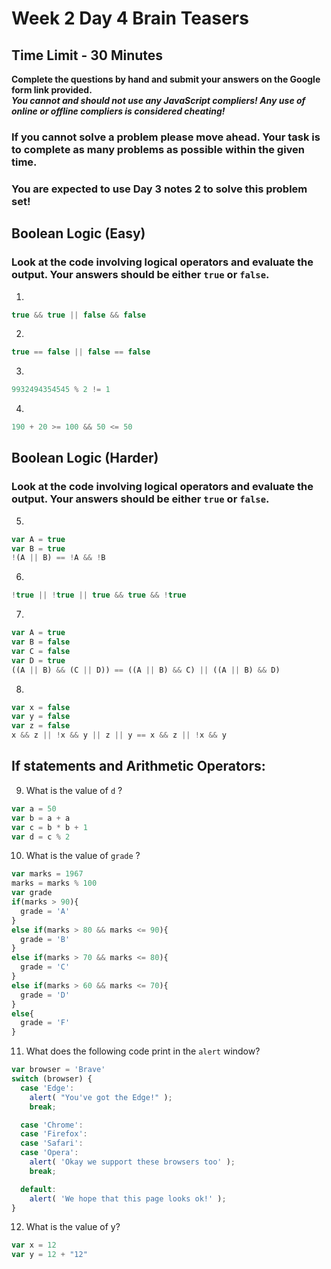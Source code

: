 # Week 2 Day 4 Brain Teasers 
## Time Limit - 30 Minutes
**Complete the questions by hand and submit your answers on the Google form link provided.**  
***You cannot and should not use any JavaScript compliers! Any use of online or offline compliers is considered cheating!***

### If you cannot solve a problem please move ahead. Your task is to complete as many problems as possible within the given time. 

### You are expected to use Day 3 notes 2 to solve this problem set!

## Boolean Logic (Easy)
### Look at the code involving logical operators and evaluate the output. Your answers should be either `true` or `false`.
1. 
```javascript
true && true || false && false
```
2. 
```javascript
true == false || false == false
```
3. 
```javascript
9932494354545 % 2 != 1 
```
4. 
```javascript
190 + 20 >= 100 && 50 <= 50
```

## Boolean Logic (Harder)
### Look at the code involving logical operators and evaluate the output. Your answers should be either `true` or `false`.
5. 
```javascript
var A = true
var B = true 
!(A || B) == !A && !B
```
6. 
```javascript
!true || !true || true && true && !true
```
7.
```javascript
var A = true 
var B = false
var C = false 
var D = true
((A || B) && (C || D)) == ((A || B) && C) || ((A || B) && D)
```
8. 
```javascript
var x = false
var y = false 
var z = false
x && z || !x && y || z || y == x && z || !x && y
```

## If statements and Arithmetic Operators: 
9. What is the value of `d` ?
```javascript
var a = 50
var b = a + a
var c = b * b + 1
var d = c % 2
```
10. What is the value of `grade` ? 
```javascript
var marks = 1967
marks = marks % 100
var grade
if(marks > 90){
  grade = 'A'
}
else if(marks > 80 && marks <= 90){
  grade = 'B'
}
else if(marks > 70 && marks <= 80){
  grade = 'C'
}
else if(marks > 60 && marks <= 70){
  grade = 'D'
}
else{
  grade = 'F'
}
```

11. What does the following code print in the `alert` window?  
```javascript
var browser = 'Brave'
switch (browser) {
  case 'Edge':
    alert( "You've got the Edge!" );
    break;

  case 'Chrome':
  case 'Firefox':
  case 'Safari':
  case 'Opera':
    alert( 'Okay we support these browsers too' );
    break;

  default:
    alert( 'We hope that this page looks ok!' );
}
```
12. What is the value of y?
```javascript
var x = 12 
var y = 12 + "12"
```
 